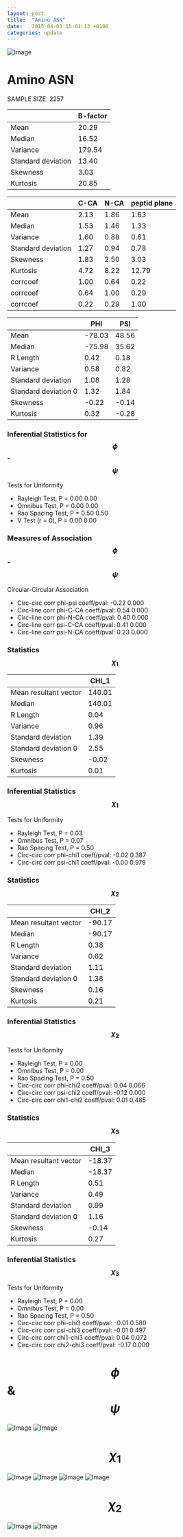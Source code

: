 ```yaml
---
layout: post
title:  "Amino ASN"
date:   2015-04-03 15:01:13 +0100
categories: update
---
```

<script src="https://cdnjs.cloudflare.com/ajax/libs/mathjax/2.7.0/MathJax.js?config=TeX-AMS-MML_HTMLorMML" type="text/javascript"></script>

![Image](../../../../images/aadensity.png)

# Amino ASN


 SAMPLE SIZE: 2257
 
 
 
|     | B-factor |
| --- | --- |
| Mean | 20.29 |
| Median | 16.52 |
| Variance | 179.54 |
| Standard deviation | 13.40 |
| Skewness | 3.03 |
| Kurtosis | 20.85 |
 
 
 

|     | C-CA | N-CA | peptid plane |
| --- | --- | --- | --- |
| Mean | 2.13 | 1.86 | 1.63 |
| Median | 1.53 | 1.46 | 1.33 |
| Variance | 1.60 | 0.88 | 0.61 |
| Standard deviation | 1.27 | 0.94 | 0.78 |
| Skewness | 1.83 | 2.50 | 3.03 |
| Kurtosis | 4.72 | 8.22 | 12.79 |
| corrcoef | 1.00 | 0.64 | 0.22 |
| corrcoef | 0.64 | 1.00 | 0.29 |
| corrcoef | 0.22 | 0.29 | 1.00 |
 
 
 

|     | PHI | PSI |
| --- | --- | --- |
| Mean | -78.03 | 48.56 |
| Median | -75.98 | 35.62 |
| R Length | 0.42 | 0.18 |
| Variance | 0.58 | 0.82 |
| Standard deviation | 1.08 | 1.28 |
| Standard deviation 0 | 1.32 | 1.84 |
| Skewness | -0.22 | -0.14 |
| Kurtosis | 0.32 | -0.28 |

### Inferential Statistics for $$\phi$$-$$\psi$$ 

Tests for Uniformity

- Rayleigh Test, P = 0.00 0.00
- Omnibus Test,  P = 0.00 0.00
- Rao Spacing Test,  P = 0.50 0.50
- V Test (r = 0),  P = 0.00 0.00
### Measures of Association $$\phi$$-$$\psi$$

Circular-Circular Association
- Circ-circ corr phi-psi coeff/pval:	-0.22	 0.000
- Circ-line corr phi-C-CA coeff/pval:	0.54	 0.000
- Circ-line corr phi-N-CA coeff/pval:	0.40	 0.000
- Circ-line corr psi-C-CA coeff/pval:	0.41	 0.000
- Circ-line corr psi-N-CA coeff/pval:	0.23	 0.000
### Statistics $$\chi_1$$

|     | CHI_1 |
| --- | --- |
| Mean resultant vector | 140.01 |
| Median | 140.01 | 
| R Length | 0.04 | 
| Variance | 0.96 | 
| Standard deviation | 1.39 |
| Standard deviation 0| 2.55 |
| Skewness | -0.02 |
| Kurtosis | 0.01 |

 

### Inferential Statistics $$\chi_1$$
Tests for Uniformity

- Rayleigh Test, 	 P = 0.03
- Omnibus Test, 	 P = 0.07
- Rao Spacing Test, 	 P = 0.50
- Circ-circ corr phi-chi1 coeff/pval:	-0.02	 0.387
- Circ-circ corr psi-chi1 coeff/pval:	-0.00	 0.979

 

### Statistics $$\chi_2$$

|     | CHI_2 |
| --- | --- |
| Mean resultant vector | -90.17 |
| Median | -90.17 |
| R Length | 0.38 |
| Variance | 0.62 |
| Standard deviation | 1.11 |
| Standard deviation 0 | 1.38 |
| Skewness | 0.16 |
| Kurtosis | 0.21 |


### Inferential Statistics $$\chi_2$$ 

Tests for Uniformity

- Rayleigh Test, 	 P = 0.00
- Omnibus Test, 	 P = 0.00
- Rao Spacing Test, 	 P = 0.50
- Circ-circ corr phi-chi2 coeff/pval:	0.04	 0.066
- Circ-circ corr psi-chi2 coeff/pval:	-0.12	 0.000
- Circ-circ corr chi1-chi2 coeff/pval:	0.01	 0.485


 

### Statistics $$\chi_3$$

|    | CHI_3 |
| --- | --- |
| Mean resultant vector | -18.37 |
| Median | -18.37 |
| R Length | 0.51 |
| Variance | 0.49 |
| Standard deviation | 0.99 |
| Standard deviation 0 | 1.16 |
| Skewness | -0.14 |
| Kurtosis | 0.27 |



### Inferential Statistics $$\chi_3$$

Tests for Uniformity

- Rayleigh Test, 	 P = 0.00
- Omnibus Test, 	 P = 0.00
- Rao Spacing Test, 	 P = 0.50
- Circ-circ corr phi-chi3 coeff/pval:	-0.01	 0.580
- Circ-circ corr psi-chi3 coeff/pval:	-0.01	 0.497
- Circ-circ corr chi1-chi3 coeff/pval:	0.04	 0.072
- Circ-circ corr chi2-chi3 coeff/pval:	-0.17	 0.000

# $$\phi$$ & $$\psi$$
![Image](../../../../../images/ASN_Rama_phipsi.jpg)
![Image](../../../../../images/ASN_Rama_phipsiGrad.jpg)


# $$\chi_1$$
![Image](../../../../../images/ASN_Rama_phichi1.jpg)
![Image](../../../../../images/ASN_Rama_Grad_psichi1.jpg)
![Image](../../../../../images/ASN_Rama_psichi1.jpg)
![Image](../../../../../images/ASN_Rama_Grad_phichi1.jpg)


# $$\chi_2$$
![Image](../../../../../images/ASN_Rama_chi1chi2.jpg)
![Image](../../../../../images/ASN_Rama_Gradchi1chi2.jpg)
